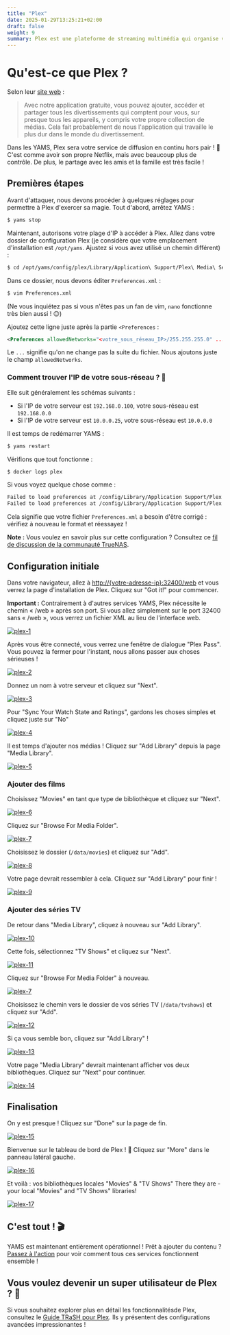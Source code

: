 ```yaml
---
title: "Plex"
date: 2025-01-29T13:25:21+02:00
draft: false
weight: 9
summary: Plex est une plateforme de streaming multimédia qui organise votre bibliothèque multimédia personnelle et vous permet de la diffuser n'importe où, ainsi que d'accéder à la télévision en direct, à des films et à des émissions.
---
```


# Qu'est-ce que Plex ?

Selon leur [site web](https://www.plex.tv/) :

> Avec notre application gratuite, vous pouvez ajouter, accéder et partager tous les divertissements qui comptent pour vous, sur presque tous les appareils, y compris votre propre collection de médias. Cela fait probablement de nous l'application qui travaille le plus dur dans le monde du divertissement.

Dans les YAMS, Plex sera votre service de diffusion en continu hors pair ! 🌟 C'est comme avoir son propre Netflix, mais avec beaucoup plus de contrôle. De plus, le partage avec les amis et la famille est très facile !

## Premières étapes

Avant d'attaquer, nous devons procéder à quelques réglages pour permettre à Plex d'exercer sa magie. Tout d'abord, arrêtez YAMS :

```bash
$ yams stop
```

Maintenant, autorisons votre plage d'IP à accéder à Plex. Allez dans votre dossier de configuration Plex (je considère que votre emplacement d'installation est `/opt/yams`. Ajustez si vous avez utilisé un chemin différent) :

```bash
$ cd /opt/yams/config/plex/Library/Application\ Support/Plex\ Media\ Server/
```

Dans ce dossier, nous devons éditer `Preferences.xml` :

```bash
$ vim Preferences.xml
```

(Ne vous inquiétez pas si vous n'êtes pas un fan de vim, `nano` fonctionne très bien aussi ! 😉)

Ajoutez cette ligne juste après la partie `<Preferences` :

```xml
<Preferences allowedNetworks="<votre_sous_réseau_IP>/255.255.255.0" ...
```

Le `...` signifie qu'on ne change pas la suite du fichier. Nous ajoutons juste le champ `allowedNetworks`.

### Comment trouver l'IP de votre sous-réseau ? 🤔

Elle suit généralement les schémas suivants :

-   Si l'IP de votre serveur est `192.168.0.100`, votre sous-réseau est `192.168.0.0`
-   Si l'IP de votre serveur est `10.0.0.25`, votre sous-réseau est `10.0.0.0`

Il est temps de redémarrer YAMS :

```bash
$ yams restart
```

Vérifions que tout fonctionne :

```bash
$ docker logs plex
```

Si vous voyez quelque chose comme :

```bash
Failed to load preferences at /config/Library/Application Support/Plex Media Server/Preferences.xml
Failed to load preferences at /config/Library/Application Support/Plex Media Server/Preferences.xml
```

Cela signifie que votre fichier `Preferences.xml` a besoin d'être corrigé : vérifiez à nouveau le format et réessayez !

**Note :** Vous voulez en savoir plus sur cette configuration ? Consultez ce [fil de discussion de la communauté TrueNAS](https://www.truenas.com/community/threads/plex-not-authorized-you-do-not-have-access-to-this-server.96858/).

## Configuration initiale

Dans votre navigateur, allez à [http://{votre-adresse-ip}:32400/web]() et vous verrez la page d'installation de Plex. Cliquez sur "Got it!" pour commencer.

**Important :** Contrairement à d'autres services YAMS, Plex nécessite le chemin « /web » après son port. Si vous allez simplement sur le port 32400 sans « /web », vous verrez un fichier XML au lieu de l'interface web.

[![plex-1](/pics/plex-1.png)](/pics/plex-1.png)

Après vous être connecté, vous verrez une fenêtre de dialogue "Plex Pass". Vous pouvez la fermer pour l'instant, nous allons passer aux choses sérieuses !

[![plex-2](/pics/plex-2.png)](/pics/plex-2.png)

Donnez un nom à votre serveur et cliquez sur "Next".

[![plex-3](/pics/plex-3.png)](/pics/plex-3.png)

Pour "Sync Your Watch State and Ratings", gardons les choses simples et cliquez juste sur "No"

[![plex-4](/pics/plex-4.png)](/pics/plex-4.png)

Il est temps d'ajouter nos médias ! Cliquez sur "Add Library" depuis la page "Media Library".

[![plex-5](/pics/plex-5.png)](/pics/plex-5.png)

### Ajouter des films

Choisissez "Movies" en tant que type de bibliothèque et cliquez sur "Next".

[![plex-6](/pics/plex-6.png)](/pics/plex-6.png)

Cliquez sur "Browse For Media Folder".

[![plex-7](/pics/plex-7.png)](/pics/plex-7.png)

Choisissez le dossier (`/data/movies`) et cliquez sur "Add".

[![plex-8](/pics/plex-8.png)](/pics/plex-8.png)

Votre page devrait ressembler à cela. Cliquez sur "Add Library" pour finir !

[![plex-9](/pics/plex-9.png)](/pics/plex-9.png)

### Ajouter des séries TV

De retour dans "Media Library", cliquez à nouveau sur "Add Library".

[![plex-10](/pics/plex-10.png)](/pics/plex-10.png)

Cette fois, sélectionnez "TV Shows" et cliquez sur "Next".

[![plex-11](/pics/plex-11.png)](/pics/plex-11.png)

Cliquez sur "Browse For Media Folder" à nouveau.

[![plex-7](/pics/plex-7.png)](/pics/plex-7.png)

Choisissez le chemin vers le dossier de vos séries TV (`/data/tvshows`) et cliquez sur "Add".

[![plex-12](/pics/plex-12.png)](/pics/plex-12.png)

Si ça vous semble bon, cliquez sur "Add Library" !

[![plex-13](/pics/plex-13.png)](/pics/plex-13.png)

Votre page "Media Library" devrait maintenant afficher vos deux bibliothèques. Cliquez sur "Next" pour continuer.

[![plex-14](/pics/plex-14.png)](/pics/plex-14.png)

## Finalisation

On y est presque ! Cliquez sur "Done" sur la page de fin.

[![plex-15](/pics/plex-15.png)](/pics/plex-15.png)

Bienvenue sur le tableau de bord de Plex ! 🎉 Cliquez sur "More" dans le panneau latéral gauche.

[![plex-16](/pics/plex-16.png)](/pics/plex-16.png)

Et voilà : vos bibliothèques locales "Movies" & "TV Shows"
There they are - your local "Movies" and "TV Shows" libraries!

[![plex-17](/pics/plex-17.png)](/pics/plex-17.png)

## C'est tout ! 🎬

YAMS est maintenant entièrement opérationnel ! Prêt à ajouter du contenu ? [Passez à l'action](/config/running-everything-together) pour voir comment tous ces services fonctionnent ensemble !

## Vous voulez devenir un super utilisateur de Plex ? 💪

Si vous souhaitez explorer plus en détail les fonctionnalitésde Plex, consultez le [Guide TRaSH pour Plex](https://trash-guides.info/Plex/). Ils y présentent des configurations avancées impressionantes !
